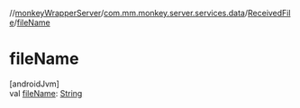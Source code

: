 //[monkeyWrapperServer](../../../index.md)/[com.mm.monkey.server.services.data](../index.md)/[ReceivedFile](index.md)/[fileName](file-name.md)

# fileName

[androidJvm]\
val [fileName](file-name.md): [String](https://developer.android.com/reference/kotlin/java/lang/String.html)